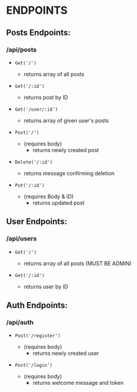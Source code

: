 # ENDPOINTS

## Posts Endpoints: 

### /api/posts

- `Get('/')` 
  - returns array of all posts

- `Get('/:id')` 
  - returns post by ID

- `Get('/user/:id')` 
  - returns array of given user's posts 

- `Post('/')` 
  - (requires body) 
    - returns newly created post

- `Delete('/:id')` 
  - returns message confirming deletion

- `Put('/:id')` 
  - (requires Body & ID)
    - returns updated post


## User Endpoints: 

### /api/users

- `Get('/')` 
  - returns array of all posts (MUST BE ADMIN)

- `Get('/:id')` 
  - returns user by ID


## Auth Endpoints:

### /api/auth

- `Post('/register')` 
  - (requires body)
    - returns newly created user

- `Post('/login')`
  - (requires body)
    - returns welcome message and token

